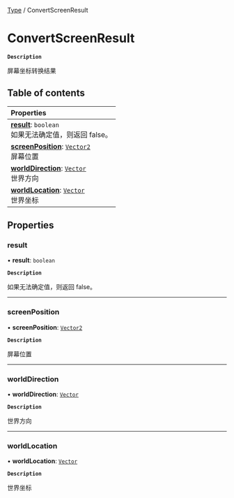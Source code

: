 [Type](../modules/Type.Type.md) / ConvertScreenResult

# ConvertScreenResult <Badge type="tip" text="Class" /> <Score text="ConvertScreenResult" />

**`Description`**

屏幕坐标转换结果

## Table of contents

| Properties |
| :-----|
| **[result](Type.ConvertScreenResult.md#result)**: `boolean` <br> 如果无法确定值，则返回  false。|
| **[screenPosition](Type.ConvertScreenResult.md#screenposition)**: [`Vector2`](Type.Vector2.md) <br> 屏幕位置|
| **[worldDirection](Type.ConvertScreenResult.md#worlddirection)**: [`Vector`](Type.Vector.md) <br> 世界方向|
| **[worldLocation](Type.ConvertScreenResult.md#worldlocation)**: [`Vector`](Type.Vector.md) <br> 世界坐标|

## Properties

### result <Score text="result" /> 

• **result**: `boolean`

**`Description`**

如果无法确定值，则返回  false。

___

### screenPosition <Score text="screenPosition" /> 

• **screenPosition**: [`Vector2`](Type.Vector2.md)

**`Description`**

屏幕位置

___

### worldDirection <Score text="worldDirection" /> 

• **worldDirection**: [`Vector`](Type.Vector.md)

**`Description`**

世界方向

___

### worldLocation <Score text="worldLocation" /> 

• **worldLocation**: [`Vector`](Type.Vector.md)

**`Description`**

世界坐标
